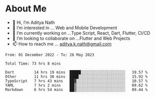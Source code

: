 # About Me

- 👋 Hi, I’m Aditya Nath
- 👀 I’m interested in ... Web and Mobile Development
- 🌱 I’m currently working on ...Type Script, React, Dart, Flutter, CI/CD
- 💞️ I’m looking to collaborate on ...Flutter and Web Projects
- 📫 How to reach me ... aditya.k.nath@gmail.com

<!--START_SECTION:waka-->

```text
From: 01 December 2022 - To: 26 May 2023

Total Time: 73 hrs 8 mins

Dart         14 hrs 19 mins  █████░░░░░░░░░░░░░░░░░░░░   19.57 %
Other        11 hrs 38 mins  ████░░░░░░░░░░░░░░░░░░░░░   15.92 %
TypeScript   7 hrs 43 mins   ██▓░░░░░░░░░░░░░░░░░░░░░░   10.57 %
YAML         7 hrs 2 mins    ██▒░░░░░░░░░░░░░░░░░░░░░░   09.62 %
Markdown     6 hrs 54 mins   ██▒░░░░░░░░░░░░░░░░░░░░░░   09.44 %
```

<!--END_SECTION:waka-->

<!---
kronosking007/kronosking007 is a ✨ special ✨ repository because its `README.md` (this file) appears on your GitHub profile.
You can click the Preview link to take a look at your changes.
--->
